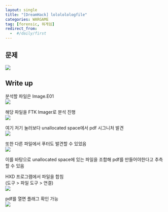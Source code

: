 ```yaml
---
layout: single
title: "[DreamHack] lolololologfile"
categories: WARGAME
tag: [forensic, 워게임]
redirect_from:
  -  #/daily/first
---
```


## 문제

![]({{site.url}}/images/2024-04-24-forchall1-images/problem.png)

## Write up

분석할 파일은 Image.E01  
![]({{site.url}}/images/2024-04-24-forchall1-images/file.png)

해당 파일을 FTK Imager로 분석 진행  
![]({{site.url}}/images/2024-04-24-forchall1-images/ftk.png)

여기 저기 눌러보다 unallocated space에서 pdf 시그니처 발견  
![]({{site.url}}/images/2024-04-24-forchall1-images/find.png)

또한 다른 파일에서 푸터도 발견할 수 있었음  
![]({{site.url}}/images/2024-04-24-forchall1-images/find2.png)

이를 바탕으로 unallocated space에 있는 파일을 조합해 pdf를 만들어야한다고 추측할 수 있음

HXD 프로그램에서 파일을 합침  
(도구 > 파일 도구 > 연결)  
![]({{site.url}}/images/2024-04-24-forchall1-images/make.png)

pdf를 열면 플래그 확인 가능  
![]({{site.url}}/images/2024-04-24-forchall1-images/result.png)
